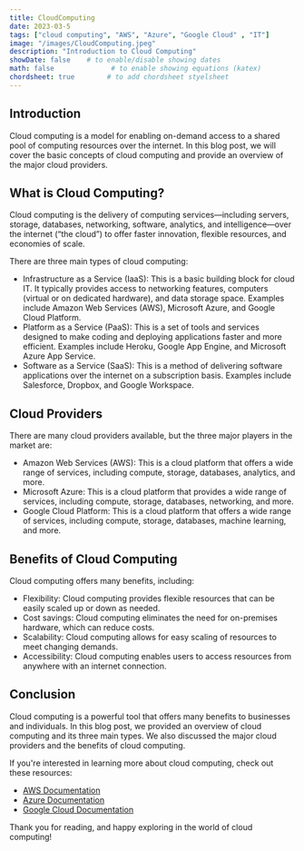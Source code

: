 ```yaml
---
title: CloudComputing
date: 2023-03-5
tags: ["cloud computing", "AWS", "Azure", "Google Cloud" , "IT"]
image: "/images/CloudComputing.jpeg"
description: "Introduction to Cloud Computing"
showDate: false    # to enable/disable showing dates
math: false              # to enable showing equations (katex)
chordsheet: true        # to add chordsheet styelsheet
---
```


## Introduction

Cloud computing is a model for enabling on-demand access to a shared pool of computing resources over the internet. In this blog post, we will cover the basic concepts of cloud computing and provide an overview of the major cloud providers.

## What is Cloud Computing?

Cloud computing is the delivery of computing services—including servers, storage, databases, networking, software, analytics, and intelligence—over the internet (“the cloud”) to offer faster innovation, flexible resources, and economies of scale. 

There are three main types of cloud computing:

- Infrastructure as a Service (IaaS): This is a basic building block for cloud IT. It typically provides access to networking features, computers (virtual or on dedicated hardware), and data storage space. Examples include Amazon Web Services (AWS), Microsoft Azure, and Google Cloud Platform.
- Platform as a Service (PaaS): This is a set of tools and services designed to make coding and deploying applications faster and more efficient. Examples include Heroku, Google App Engine, and Microsoft Azure App Service.
- Software as a Service (SaaS): This is a method of delivering software applications over the internet on a subscription basis. Examples include Salesforce, Dropbox, and Google Workspace.

## Cloud Providers

There are many cloud providers available, but the three major players in the market are:

- Amazon Web Services (AWS): This is a cloud platform that offers a wide range of services, including compute, storage, databases, analytics, and more.
- Microsoft Azure: This is a cloud platform that provides a wide range of services, including compute, storage, databases, networking, and more.
- Google Cloud Platform: This is a cloud platform that offers a wide range of services, including compute, storage, databases, machine learning, and more.


## Benefits of Cloud Computing

Cloud computing offers many benefits, including:

- Flexibility: Cloud computing provides flexible resources that can be easily scaled up or down as needed.
- Cost savings: Cloud computing eliminates the need for on-premises hardware, which can reduce costs.
- Scalability: Cloud computing allows for easy scaling of resources to meet changing demands.
- Accessibility: Cloud computing enables users to access resources from anywhere with an internet connection.

## Conclusion

Cloud computing is a powerful tool that offers many benefits to businesses and individuals. In this blog post, we provided an overview of cloud computing and its three main types. We also discussed the major cloud providers and the benefits of cloud computing.

If you're interested in learning more about cloud computing, check out these resources:

- [AWS Documentation](https://aws.amazon.com/documentation/)
- [Azure Documentation](https://docs.microsoft.com/en-us/azure/)
- [Google Cloud Documentation](https://cloud.google.com/docs/)

Thank you for reading, and happy exploring in the world of cloud computing!
